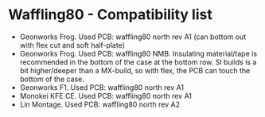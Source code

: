 # Waffling80 - Compatibility list

- Geonworks Frog. Used PCB: waffling80 north rev A1 (can bottom out with flex cut and soft half-plate)
- Geonworks Frog. Used PCB: waffling80 NMB. Insulating material/tape is recommended in the bottom of the case at the bottom row. SI builds is a bit higher/deeper than a MX-build, so with flex, the PCB can touch the bottom of the case.
- Geonworks F1. Used PCB:  waffling80 north rev A1
- Monokei KFE CE. Used PCB: waffling80 north rev A1
- Lin Montage. Used PCB: waffling80 north rev A2

